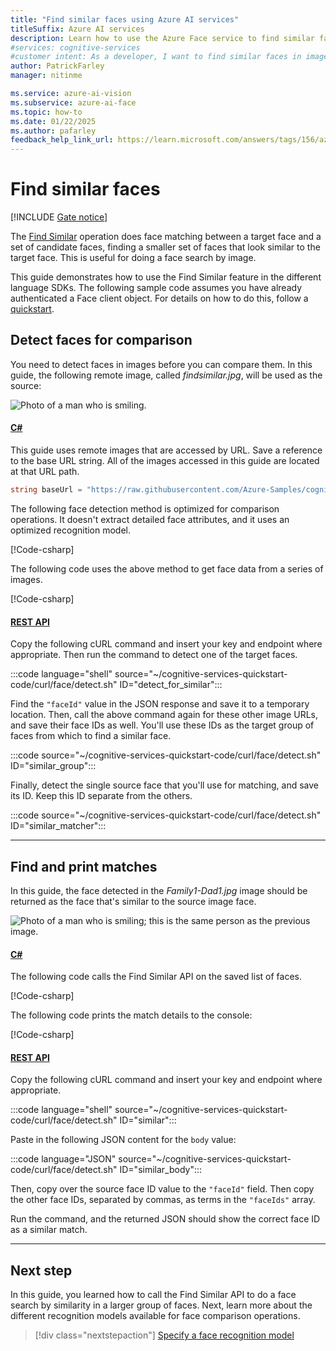 ```yaml
---
title: "Find similar faces using Azure AI services"
titleSuffix: Azure AI services
description: Learn how to use the Azure Face service to find similar faces in a set of images, performing face search by image for various applications.
#services: cognitive-services
#customer intent: As a developer, I want to find similar faces in images so that I can perform face recognition tasks.
author: PatrickFarley
manager: nitinme

ms.service: azure-ai-vision
ms.subservice: azure-ai-face
ms.topic: how-to
ms.date: 01/22/2025
ms.author: pafarley
feedback_help_link_url: https://learn.microsoft.com/answers/tags/156/azure-face
---
```


# Find similar faces

[!INCLUDE [Gate notice](../includes/identity-gate-notice.md)]

The [Find Similar](/rest/api/face/face-recognition-operations/find-similar) operation does face matching between a target face and a set of candidate faces, finding a smaller set of faces that look similar to the target face. This is useful for doing a face search by image.

This guide demonstrates how to use the Find Similar feature in the different language SDKs. The following sample code assumes you have already authenticated a Face client object. For details on how to do this, follow a [quickstart](../quickstarts-sdk/identity-client-library.md).


## Detect faces for comparison

You need to detect faces in images before you can compare them. In this guide, the following remote image, called *findsimilar.jpg*, will be used as the source:

![Photo of a man who is smiling.](../media/quickstarts/find-similar.jpg) 

#### [C#](#tab/csharp)

This guide uses remote images that are accessed by URL. Save a reference to the base URL string. All of the images accessed in this guide are located at that URL path.

```csharp
string baseUrl = "https://raw.githubusercontent.com/Azure-Samples/cognitive-services-sample-data-files/master/Face/images/";
```

The following face detection method is optimized for comparison operations. It doesn't extract detailed face attributes, and it uses an optimized recognition model.

[!Code-csharp[](~/cognitive-services-quickstart-code/dotnet/Face/FindSimilar.cs?name=snippet_face_detect_recognize)]

The following code uses the above method to get face data from a series of images.

[!Code-csharp[](~/cognitive-services-quickstart-code/dotnet/Face/FindSimilar.cs?name=snippet_loadfaces)]


#### [REST API](#tab/rest)

Copy the following cURL command and insert your key and endpoint where appropriate. Then run the command to detect one of the target faces.

:::code language="shell" source="~/cognitive-services-quickstart-code/curl/face/detect.sh" ID="detect_for_similar":::

Find the `"faceId"` value in the JSON response and save it to a temporary location. Then, call the above command again for these other image URLs, and save their face IDs as well. You'll use these IDs as the target group of faces from which to find a similar face.

:::code source="~/cognitive-services-quickstart-code/curl/face/detect.sh" ID="similar_group":::

Finally, detect the single source face that you'll use for matching, and save its ID. Keep this ID separate from the others.

:::code source="~/cognitive-services-quickstart-code/curl/face/detect.sh" ID="similar_matcher":::

---

## Find and print matches

In this guide, the face detected in the *Family1-Dad1.jpg* image should be returned as the face that's similar to the source image face.

![Photo of a man who is smiling; this is the same person as the previous image.](../media/quickstarts/family-1-dad-1.jpg)

#### [C#](#tab/csharp)

The following code calls the Find Similar API on the saved list of faces.

[!Code-csharp[](~/cognitive-services-quickstart-code/dotnet/Face/FindSimilar.cs?name=snippet_find_similar)]

The following code prints the match details to the console:

[!Code-csharp[](~/cognitive-services-quickstart-code/dotnet/Face/FindSimilar.cs?name=snippet_find_similar_print)]


#### [REST API](#tab/rest)

Copy the following cURL command and insert your key and endpoint where appropriate.

:::code language="shell" source="~/cognitive-services-quickstart-code/curl/face/detect.sh" ID="similar":::

Paste in the following JSON content for the `body` value:

:::code language="JSON" source="~/cognitive-services-quickstart-code/curl/face/detect.sh" ID="similar_body":::

Then, copy over the source face ID value to the `"faceId"` field. Then copy the other face IDs, separated by commas, as terms in the `"faceIds"` array.

Run the command, and the returned JSON should show the correct face ID as a similar match.

---

## Next step

In this guide, you learned how to call the Find Similar API to do a face search by similarity in a larger group of faces. Next, learn more about the different recognition models available for face comparison operations.

> [!div class="nextstepaction"]
> [Specify a face recognition model](./specify-recognition-model.md)
